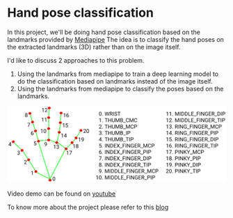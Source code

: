 # Hand pose classification

In this project, we'll be doing hand pose classification based on the landmarks provided by [Mediapipe](https://google.github.io/mediapipe/solutions/hands#python-solution-api)
The idea is to classify the hand poses on the extracted landmarks (3D) rather than on the image itself.

I'd like to discuss 2 approaches to this problem. 
1. Using the landmarks from mediapipe to train a deep learning model to do the classification based on landmarks instead of the image itself.
2. Using the landmarks from mediapipe to classify the poses based on the landmarks. 


![](hand_landmarks.png)

Video demo can be found on [youtube](https://youtu.be/3V5tQBCl8wQ)


To know more about the project please refer to this [blog](https://sher-somas.github.io/posts/2012/08/hand-gesture-classification/)


